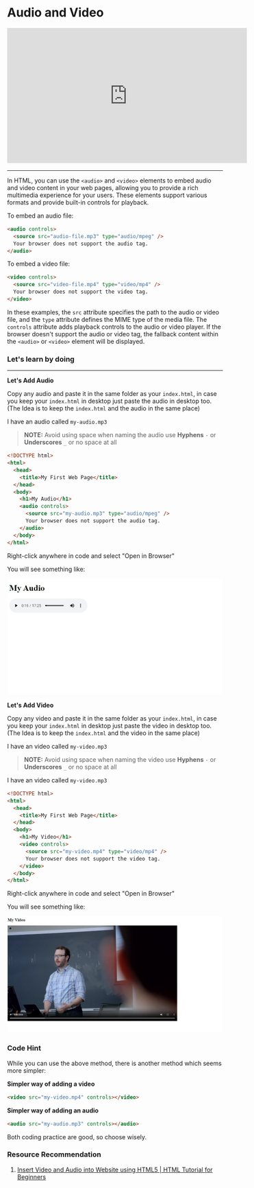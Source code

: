 # Audio and Video

<iframe width="560" height="315" src="https://www.youtube-nocookie.com/embed/zE0ptSTAPmU" title="YouTube video player" frameborder="0" allow="accelerometer; autoplay; clipboard-write; encrypted-media; gyroscope; picture-in-picture; web-share" allowfullscreen></iframe>

---

In HTML, you can use the `<audio>` and `<video>` elements to embed audio and video content in your web pages, allowing you to provide a rich multimedia experience for your users. These elements support various formats and provide built-in controls for playback.

To embed an audio file:

```html
<audio controls>
  <source src="audio-file.mp3" type="audio/mpeg" />
  Your browser does not support the audio tag.
</audio>
```

To embed a video file:

```html
<video controls>
  <source src="video-file.mp4" type="video/mp4" />
  Your browser does not support the video tag.
</video>
```

In these examples, the `src` attribute specifies the path to the audio or video file, and the `type` attribute defines the MIME type of the media file. The `controls` attribute adds playback controls to the audio or video player. If the browser doesn't support the audio or video tag, the fallback content within the `<audio>` or `<video>` element will be displayed.

### **Let's learn by doing**

---

**Let's Add Audio**

Copy any audio and paste it in the same folder as your `index.html`, in case you keep your `index.html` in desktop just paste the audio in desktop too. (The Idea is to keep the `index.html` and the audio in the same place)

I have an audio called `my-audio.mp3`

> **NOTE:** Avoid using space when naming the audio use **Hyphens** `-` or **Underscores** `_` or no space at all

```html
<!DOCTYPE html>
<html>
  <head>
    <title>My First Web Page</title>
  </head>
  <body>
    <h1>My Audio</h1>
    <audio controls>
      <source src="my-audio.mp3" type="audio/mpeg" />
      Your browser does not support the audio tag.
    </audio>
  </body>
</html>
```

Right-click anywhere in code and select "Open in Browser"

You will see something like:

![Code Preview](https://raw.githubusercontent.com/Abiey2579/designgriddata/master/learnpath/assets/images/audio-video-code-preview.jpg)

**Let's Add Video**

Copy any video and paste it in the same folder as your `index.html`, in case you keep your `index.html` in desktop just paste the video in desktop too. (The Idea is to keep the `index.html` and the video in the same place)

I have an video called `my-video.mp3`

> **NOTE:** Avoid using space when naming the video use **Hyphens** `-` or **Underscores** `_` or no space at all

I have an video called `my-video.mp3`

```html
<!DOCTYPE html>
<html>
  <head>
    <title>My First Web Page</title>
  </head>
  <body>
    <h1>My Video</h1>
    <video controls>
      <source src="my-video.mp4" type="video/mp4" />
      Your browser does not support the video tag.
    </video>
  </body>
</html>
```

Right-click anywhere in code and select "Open in Browser"

You will see something like:

![Code Preview](https://raw.githubusercontent.com/Abiey2579/designgriddata/master/learnpath/assets/images/audio-video-code-preview-2.jpg)

### Code Hint

While you can use the above method, there is another method which seems more simpler:

**Simpler way of adding a video**

```html
<video src="my-video.mp4" controls></video>
```

**Simpler way of adding an audio**

```html
<audio src="my-audio.mp3" controls></audio>
```

Both coding practice are good, so choose wisely.

### Resource Recommendation

1. <a href="https://youtu.be/zE0ptSTAPmU" target="_blank">Insert Video and Audio into Website using HTML5 | HTML Tutorial for Beginners
   </a>
